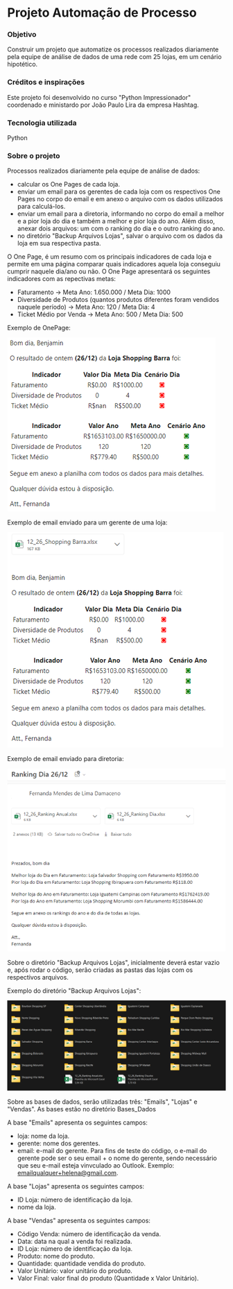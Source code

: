 # Projeto Automação de Processo

### Objetivo
Construir um projeto que automatize os processos realizados diariamente pela equipe de análise de dados de uma rede com 25 lojas, em um cenário hipotético.

### Créditos e inspirações
Este projeto foi desenvolvido no curso "Python Impressionador" coordenado e ministardo por João Paulo Lira da empresa Hashtag.

### Tecnologia utilizada
Python

### Sobre o projeto
Processos realizados diariamente pela equipe de análise de dados:
- calcular os One Pages de cada loja.
- enviar um email para os gerentes de cada loja com os respectivos One Pages no corpo do email e em anexo o arquivo com os dados utilizados para calculá-los.
- enviar um email para a diretoria, informando no corpo do email a melhor e a pior loja do dia e também a melhor e pior loja do ano. Além disso, anexar dois arquivos: um com o ranking do dia e o outro ranking do ano.
- no diretório "Backup Arquivos Lojas", salvar o arquivo com os dados da loja em sua respectiva pasta.

O One Page, é um resumo com os principais indicadores de cada loja e permite em uma página comparar quais indicadores aquela loja conseguiu cumprir naquele dia/ano ou não. O One Page apresentará os seguintes indicadores com as repectivas metas:

- Faturamento -> Meta Ano: 1.650.000 / Meta Dia: 1000
- Diversidade de Produtos (quantos produtos diferentes foram vendidos naquele período) -> Meta Ano: 120 / Meta Dia: 4
- Ticket Médio por Venda -> Meta Ano: 500 / Meta Dia: 500

Exemplo de OnePage:

![onepage_2](https://github.com/FernandaDamaceno/Imagens/blob/f222ea5f86d5a123f712e27a424dd9d9aa771277/Automacao_Processos/onepage_2.png)

Exemplo de email enviado para um gerente de uma loja:

![emailgerente](https://github.com/FernandaDamaceno/Imagens/blob/f222ea5f86d5a123f712e27a424dd9d9aa771277/Automacao_Processos/emailgerente.png)

Exemplo de email enviado para diretoria:

![emaildiretoria](https://github.com/FernandaDamaceno/Imagens/blob/f222ea5f86d5a123f712e27a424dd9d9aa771277/Automacao_Processos/emaildiretoria.png)

Sobre o diretório "Backup Arquivos Lojas", inicialmente deverá estar vazio e, após rodar o código, serão criadas as pastas das lojas com os respectivos arquivos.

Exemplo do diretório "Backup Arquivos Lojas":

![diretorio_backup](https://github.com/FernandaDamaceno/Imagens/blob/45fb0a5e70271d0266ba7515d5755d4725f2906d/Automacao_Processos/diretorio_backup.png)



Sobre as bases de dados, serão utilizadas três: "Emails", "Lojas" e "Vendas". As bases estão no diretório Bases_Dados

A base "Emails"  apresenta os seguintes campos:
- loja: nome da loja.
- gerente: nome dos gerentes.
- email: e-mail do gerente. Para fins de teste do código, o e-mail do gerente pode ser o seu email + o nome do gerente, sendo necessário que seu e-mail esteja vinvculado ao Outlook. Exemplo: emailqualquer+helena@gmail.com.

A base "Lojas"  apresenta os seguintes campos:
- ID Loja: número de identificação da loja.
- nome da loja.

A base "Vendas"  apresenta os seguintes campos:
- Código Venda: número de identificação da venda.
- Data: data na qual a venda foi realizada.
- ID Loja: número de identificação da loja.
- Produto: nome do produto.
- Quantidade: quantidade vendida do produto.
- Valor Unitário: valor unitário do produto.
- Valor Final: valor final do produto (Quantidade x Valor Unitário).
